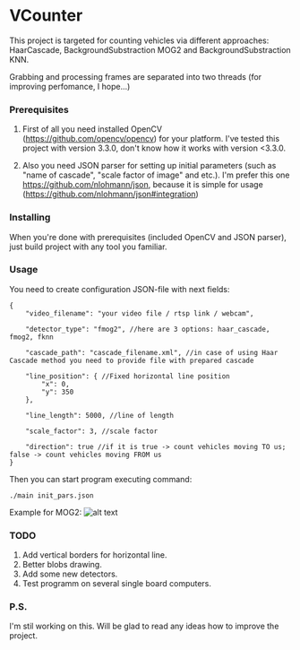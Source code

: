 # VCounter
This project is targeted for counting vehicles via different approaches: HaarCascade, BackgroundSubstraction MOG2 and BackgroundSubstraction KNN.

Grabbing and processing frames are separated into two threads (for improving perfomance, I hope...)

### Prerequisites
1) First of all you need installed OpenCV (https://github.com/opencv/opencv) for your platform. I've tested this project with version 3.3.0, don't know how it works with version <3.3.0.

2) Also you need JSON parser for setting up initial parameters (such as "name of cascade", "scale factor of image" and etc.). I'm prefer this one https://github.com/nlohmann/json, because it is simple for usage (https://github.com/nlohmann/json#integration)

### Installing
When you're done with prerequisites (included OpenCV and JSON parser), just build project with any tool you familiar.

### Usage
You need to create configuration JSON-file with next fields:
```
{
	"video_filename": "your video file / rtsp link / webcam",
  
	"detector_type": "fmog2", //here are 3 options: haar_cascade, fmog2, fknn
  
	"cascade_path": "cascade_filename.xml", //in case of using Haar Cascade method you need to provide file with prepared cascade
  
	"line_position": { //Fixed horizontal line position
		"x": 0,
		"y": 350
	},
  
	"line_length": 5000, //line of length
  
	"scale_factor": 3, //scale factor
  
	"direction": true //if it is true -> count vehicles moving TO us; false -> count vehicles moving FROM us
}
```
Then you can start program executing command:
```
./main init_pars.json
```
Example for MOG2:
![alt text](https://raw.githubusercontent.com/LdDl/vcounter/master/result/img1.png)

### TODO
 1. Add vertical borders for horizontal line.
 2. Better blobs drawing.
 3. Add some new detectors.
 4. Test programm on several single board computers.
 
### P.S.
I'm stil working on this. Will be glad to read any ideas how to improve the project.
